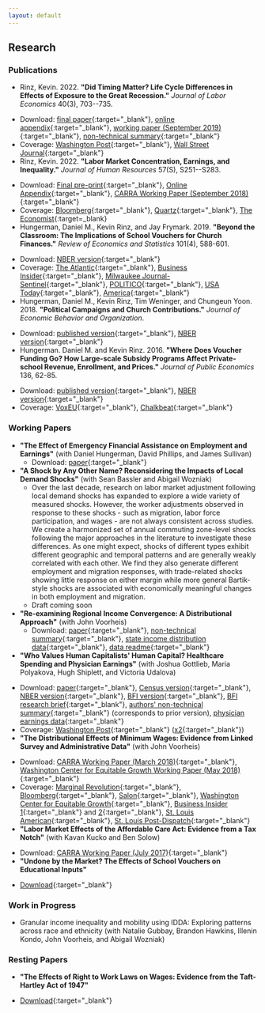 ```yaml
---
layout: default
---
```


## Research

### Publications
- Rinz, Kevin. 2022. **"Did Timing Matter? Life Cycle Differences in Effects of Exposure to the Great Recession."** _Journal of Labor Economics_ 40(3), 703--735.
<!--  - _I estimate the effects of exposure to the Great Recession on employment and earnings for groups defined by year of birth over the 10 years following the beginning of the recession. Younger workers experience the largest earnings losses in percentage terms (up to 13%), in part because they remain less likely to work for high-paying employers even as their overall employment recovers more quickly than that of older workers._ -->
  - Download: [final paper](recession.pdf){:target="_blank"}, [online appendix](recession_appendix.pdf){:target="_blank"}, [working paper (September 2019)](recession_wp.pdf){:target="_blank"}, [non-technical summary](recession_summary.pdf){:target="_blank"}
  - Coverage: [Washington Post](https://www.washingtonpost.com/business/2020/05/27/millennial-recession-covid/){:target="_blank"}, [Wall Street Journal](https://www.wsj.com/articles/millennials-covid-financial-crisis-fall-behind-jobless-11596811470){:target="_blank"}
- Rinz, Kevin. 2022. **"Labor Market Concentration, Earnings, and Inequality."** _Journal of Human Resources_ 57(S), S251--S283.
<!--  - _I document trends in local industrial concentration from 1976 through 2015 and estimate effects of concentration on earnings outcomes. Local concentration generally declined over that period, unlike national concentration, which declined sharply in the early 1980s before increasing to nearly its original level beginning around 1990. Increased local concentration reduces earnings and increases inequality. Because average concentration has fallen, the 90/10 earnings ratio was six percent lower and earnings one percent higher in 2015 than they would have been if local concentration were at its 1976 level. Most demographic subgroups experience mean earnings reductions, and all experience increases in inequality._ -->
  - Download: [Final pre-print](concentration.pdf){:target="_blank"}, [Online Appendix](concentration_appendix.pdf){:target="_blank"}, [CARRA Working Paper (September 2018)](concentration_wp.pdf){:target="_blank"}
  - Coverage: [Bloomberg](https://www.bloomberg.com/view/articles/2018-10-02/monopolists-hit-a-wall-in-local-markets){:target="_blank"}, [Quartz](https://qz.com/1476480/fear-mononoplies/){:target="_blank"}, [The Economist](https://www.economist.com/the-economist-explains/2021/08/11/are-labour-markets-becoming-less-competitive){:target=_blank}
- Hungerman, Daniel M., Kevin Rinz, and Jay Frymark. 2019. **"Beyond the Classroom: The Implications of School Vouchers for Church Finances."** _Review of Economics and Statistics_ 101(4), 588-601.
<!--  - _Governments have used vouchers to spend billions of dollars on private education; much of this spending has gone to religiously-affiliated schools. We explore the possibility that vouchers could create a financial windfall for religious organizations operating private schools and in doing so impact the spiritual, moral, and social fabric of communities. We use a dataset of Catholic-parish finances from Milwaukee that includes information on both Catholic schools and the parishes that run them. We show that vouchers are now a dominant source of funding for many churches; parishes in our sample running voucher-accepting schools get more revenue from vouchers than from worshipers. We also find that voucher expansion prevents church closures and mergers. Despite these results, we fail to find evidence that vouchers promote religious behavior: voucher expansion causes significant declines in church donations and church spending on non-educational religious purposes. The meteoric growth of vouchers appears to offer financial stability for congregations while at the same time diminishing their religious activities._ -->
  - Download: [NBER version](http://www.nber.org/papers/w23159){:target="_blank"}
  - Coverage: [The Atlantic](https://www.theatlantic.com/education/archive/2017/02/the-catholic-schools-saved-by-vouchers/516888/){:target="_blank"}, [Business Insider](http://www.businessinsider.com/catholic-schools-voucher-programs-study-2017-2/){:target="_blank"}, [Milwaukee Journal-Sentinel](https://www.jsonline.com/story/news/education/2017/02/14/study-vouchers-kept-milwaukee-catholic-parishes-open-but-cost-religious-activity/97855218/){:target="_blank"}, [POLITICO](https://www.politico.com/tipsheets/morning-education/2017/02/school-vouchers-diminish-churches-religious-activities-218734){:target="_blank"}, [USA Today](https://www.usatoday.com/story/news/2017/02/14/study-vouchers-kept-catholic-parishes-open-but-cost-religious-activity/97915968/){:target="_blank"}, [America](https://www.americamagazine.org/politics-society/2017/03/01/what-trumps-call-vouchers-could-mean-catholic-schools){:target="_blank"}
- Hungerman, Daniel M., Kevin Rinz, Tim Weninger, and Chungeun Yoon. 2018. **"Political Campaigns and Church Contributions."** _Journal of Economic Behavior and Organization_.
<!--  - _We combine a new dataset of weekly Catholic church donations with a new dataset of presidential-election campaign stops to explore the impact of stops on donations. We find that stops increase donations, with a campaign stop generating 2 percent more donations in the following week. Our results suggest that this effect is of short duration. Further, it does not appear to vary based on the political language used by the parish in its own church bulletins. However, the effect does appear to vary based on the religiosity of the candidates themselves, with Catholic candidates generating the largest increases._ -->
  - Download: [published version](https://www.sciencedirect.com/science/article/pii/S0167268118302531){:target="_blank"}, [NBER version](http://www.nber.org/papers/w24374){:target="_blank"}
- Hungerman. Daniel M. and Kevin Rinz. 2016. **"Where Does Voucher Funding Go? How Large-scale Subsidy Programs Affect Private-school Revenue, Enrollment, and Prices."** _Journal of Public Economics_ 136, 62-85.
<!--  - _Using a new dataset constructed from nonprofit tax-returns, this paper explores how vouchers and other large- scale programs subsidizing private school attendance have affected the fiscal outcomes of private schools and the affordability of a private education. We find that subsidy programs created a large transfer of public funding to private schools, suggesting that every dollar of funding increased revenue by a dollar or more. Turning to the incidence of subsidies and the impact of subsidies on enrollment, our findings depend on the type of program introduced: programs that restrict eligibility to certain groups of students create large enrollment gains but no change in price, while programs that offer unrestricted subsidies lead to price increases but no change in enrollment. We calculate elasticities of demand and supply for private schools, and discuss welfare effects._ -->
  - Download: [published version](https://www.sciencedirect.com/science/article/abs/pii/S0047272716000426){:target="_blank"}, [NBER version](http://www.nber.org/papers/w21687){:target="_blank"}
  - Coverage: [VoxEU](https://voxeu.org/article/effects-private-school-subsidy-programmes-school-revenue-and-enrolment){:target="_blank"}, [Chalkbeat](https://www.chalkbeat.org/posts/us/2017/07/30/do-vouchers-actually-expand-school-choice-not-necessarily-it-depends-on-how-theyre-designed/){:target="_blank"}

### Working Papers
- **"The Effect of Emergency Financial Assistance on Employment and Earnings"** (with Daniel Hungerman, David Phillips, and James Sullivan)
  - Download: [paper](efa.pdf){:target="_blank"}
- **"A Shock by Any Other Name? Reconsidering the Impacts of Local Demand Shocks"** (with Sean Bassler and Abigail Wozniak)
  - Over the last decade, research on labor market adjustment following local demand shocks has expanded to explore a wide variety of measured shocks. However, the worker adjustments observed in response to these shocks - such as migration, labor force participation, and wages - are not always consistent across studies. We create a harmonized set of annual commuting zone-level shocks following the major approaches in the literature to investigate these differences. As one might expect, shocks of different types exhibit different geographic and temporal patterns and are generally weakly correlated with each other. We find they also generate different employment and migration responses, with trade-related shocks showing little response on either margin while more general Bartik-style shocks are associated with economically meaningful changes in both employment and migration.
  - Draft coming soon
- **"Re-examining Regional Income Convergence: A Distributional Approach"** (with John Voorheis)
  - Download: [paper](convergence.pdf){:target="_blank"}, [non-technical summary](convergence_summary.pdf){:target="_blank"}, [state income distribution data](./data/state_income_data.zip){:target="_blank"}, [data readme](./data/state_income_data_readme.pdf){:target="_blank"}
- **"Who Values Human Capitalists' Human Capital? Healthcare Spending and Physician Earnings"** (with Joshua Gottlieb, Maria Polyakova, Hugh Shiplett, and Victoria Udalova)
<!--  - _Is government guiding the invisible hand at the top of the labor market? We study this question among physicians, the most common occupation among the top one percent of income earners, and whose billings comprise one-fifth of healthcare spending. We use a novel linkage of population-wide tax records with the administrative registry of all physicians in the U.S. to study the characteristics of these high earnings, and  the influence of government payments in particular. We find a major role for government on the margin, with half of direct changes to government reimbursement rates flowing directly into physicians' incomes. These policies move physicians' relative and absolute incomes more than any reasonable changes to marginal tax rates. At the same time, the overall level of physician earnings can largely be explained by labor market fundamentals of long work and training hours. Competing occupations also pay well and provide a natural lower bound for physician earnings. We conclude that government plays a major role in determining the value of physicians' human capital, but it is unrealistic to use this power to reduce healthcare spending substantially._ -->
  - Download: [paper](physicians.pdf){:target="_blank"}, [Census version](https://www2.census.gov/ces/wp/2020/CES-WP-20-23.pdf){:target="_blank"}, [NBER version](https://www.nber.org/papers/w31469.pdf){:target="_blank"}, [BFI version](https://bfi.uchicago.edu/wp-content/uploads/2023/07/BFI_WP_2023-95.pdf){:target="_blank"}, [BFI research brief](https://bfi.uchicago.edu/wp-content/uploads/2023/07/Who-Values-Human-Capitalists-Human-Capital.pdf){:target="_blank"}, [authors' non-technical summary](physicians_summary.pdf){:target="_blank"} (corresponds to prior version), [physician earnings data](.data/physician_earnings_data.zip){:target="_blank"}
  - Coverage: [Washington Post](https://www.washingtonpost.com/business/2023/08/04/doctor-pay-shortage/){:target="_blank"} ([x2](https://www.washingtonpost.com/business/2023/08/11/doctor-pay-geography/){:target="_blank"})
- **"The Distributional Effects of Minimum Wages: Evidence from Linked Survey and Administrative Data"** (with John Voorheis)
<!--  - _States and localities are increasingly experimenting with higher minimum wages in response to rising income inequality and stagnant economic mobility, but commonly used public datasets offer limited opportunities to evaluate the extent to which such changes affect earnings growth. We use administrative earnings data from the Social Security Administration linked to the Current Population Survey to overcome important limitations of public data and estimate effects of the minimum wage on growth incidence curves and income mobility profiles, providing insight into how cross-sectional effects of the minimum wage on earnings persist over time. Under both approaches, we find that raising the minimum wage increases earnings growth at the bottom of the distribution, and those effects persist and indeed grow in magnitude over several years. This finding is robust to a variety of specifications, including alternatives commonly used in the literature on employment effects of the minimum wage. Instrumental variables and subsample analyses indicate that geographic mobility likely contributes to the effects we identify. Extrapolating from our estimates suggests that a minimum wage increase comparable in magnitude to the increase experienced in Seattle between 2013 and 2016 would have blunted some, but not nearly all, of the worst income losses suffered at the bottom of the income distribution during the Great Recession._ -->
  - Download: [CARRA Working Paper (March 2018)](minwage.pdf){:target="_blank"}, [Washington Center for Equitable Growth Working Paper (May 2018)](http://cdn.equitablegrowth.org/wp-content/uploads/2018/05/14120419/051518-WP-distributional-minimum-wage.pdf){:target="_blank"}
  - Coverage: [Marginal Revolution](https://marginalrevolution.com/marginalrevolution/2018/04/new-census-study-minimum-wage.html){:target="_blank"}, [Bloomberg](https://www.bloomberg.com/view/articles/2018-04-05/supply-and-demand-does-a-poor-job-of-explaining-depressed-wages){:target="_blank"}, [Salon](https://www.salon.com/2018/04/07/massive-minimum-wage-study-finds-significant-gains-for-low-income-workers-and-few-downsides_partner/){:target="_blank"}, [Washington Center for Equitable Growth](http://equitablegrowth.org/equitablog/value-added/new-research-indicates-that-minimum-wage-increases-appear-to-benefit-all-low-income-u-s-workers-over-time/){:target="_blank"}, [Business Insider 1](https://www.businessinsider.com/minimum-wage-us-census-bureau-study-2018-9){:target="_blank"} and [2](https://markets.businessinsider.com/news/stocks/nick-hanauer-why-raise-minimum-wage-across-america-2018-9-1027580541){:target="_blank"}, [St. Louis American](http://www.stlamerican.com/news/editorials/the-american-endorses-a-yes-vote-on-proposition-b/article_8102dd84-bc6e-11e8-97f5-672a6c79ad9e.html){:target="_blank"}, [St. Louis Post-Dispatch](https://www.stltoday.com/opinion/editorial/editorial-vote-yes-on-missouri-proposition-b-to-raise-the/article_9ab1cfa6-520e-53f0-8cde-0760384b0640.html){:target="_blank"}
- **"Labor Market Effects of the Affordable Care Act: Evidence from a Tax Notch"** (with Kavan Kucko and Ben Solow)
<!--  - _States that declined to raise their Medicaid income eligibility cutoffs to 138 percent of the federal poverty level (FPL) under the Affordable Care Act (ACA) created a “coverage gap” between their existing, often much lower Medicaid eligibility cutoffs and the FPL, the lowest level of income at which the ACA provides refundable, advanceable “premium tax credits” to subsidize the purchase of private insurance. Lacking access to any form of subsidized health insurance, residents of those states with income in that range face a strong incentive, in the form of a large upward notch in post-tax income at the FPL, to increase their earnings and obtain the premium tax credit. We investigate the extent to which they respond to that incentive. Using the universe of tax returns, we document bunching in the income distribution surrounding this notch. Consistent with Saez (2010), we find that bunching occurs only among filers with self-employment income. Specifically, filers without children and married filers with two or three children consistently exhibit significant bunching. Analysis of tax data linked to labor supply measures from the American Community Survey, however, suggests that this bunching likely reflects a change in reported income rather than a change in true labor supply. We find no evidence that wage and salary workers adjust their labor supply in response to increased availability of directly-purchased health insurance._ -->
  - Download: [CARRA Working Paper (July 2017)](aca.pdf){:target="_blank"}
- **"Undone by the Market? The Effects of School Vouchers on Educational Inputs"**
<!--  - _By altering the market for private schooling, large-scale school voucher programs may have effects on the educational experience of private school students beyond the effects of small-scale programs. Using eight large, state-level, voucher-style programs adopted between the late 1990s and mid-2000s and a unique dataset on school expenditures and teacher compensation, I estimate the effects of vouchers on educational inputs experienced by students in private school. Large-scale, voucher-style programs alter the inputs students experience in ways that tend to worsen the experience of black students while improving the experience of white students. These effects are driven by changes in inputs deployed at newly established schools. Back-of-the-envelope calculations indicate that the market effects of vouchers are large enough to substantially reduce the benefits of moving from public to private school for black students, reversing more than 100 percent of the gains in student-teacher ratio, 87 percent of the gain in per-teacher compensation, and 51 percent of the gain in instructional hours. My estimates suggest that extrapolation from prior studies may be inappropriate when considering how larger programs affect students._ -->
  - [Download](./jmp.pdf){:target="_blank"}

### Work in Progress
- Granular income inequality and mobility using IDDA: Exploring patterns across
race and ethnicity (with Natalie Gubbay, Brandon Hawkins, Illenin Kondo, John Voorheis, and Abigail Wozniak)
<!-- - The rise of health care jobs (with Joshua Gottlieb, Neale Mahoney, and Victoria Udalova) -->
<!-- - Intergenerational effects of minimum wages (with John Coglianese) -->

### Resting Papers
- **"The Effects of Right to Work Laws on Wages: Evidence from the Taft-Hartley Act of 1947"**
<!--  - _This paper uses the details of an historical setting in which the introduction of “right to work” laws was arguably exogenous – the period following the passage of the Taft-Hartley Act in 1947 – to produce credibly identified estimates of the effects of these laws on wages. The average effect of right to work laws on wages across all sectors of the economy is likely small and slightly negative. Some evidence indicates wage effects are more negative within the highly unionized sector._ -->
  - [Download](./rtw.pdf){:target="_blank"}
